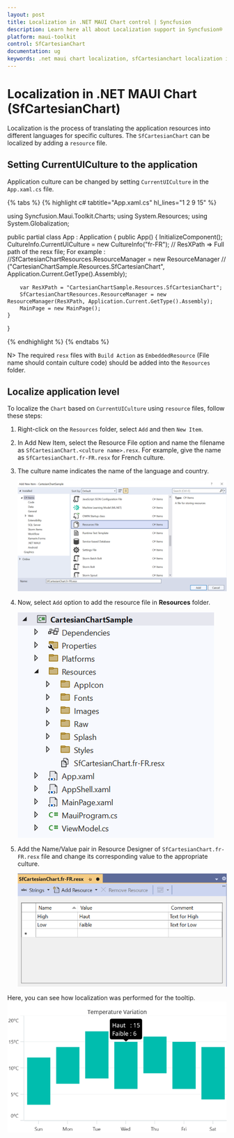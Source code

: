```yaml
---
layout: post
title: Localization in .NET MAUI Chart control | Syncfusion
description: Learn here all about Localization support in Syncfusion® .NET MAUI Chart (SfCartesianChart) control and more.
platform: maui-toolkit
control: SfCartesianChart
documentation: ug
keywords: .net maui chart localization, sfCartesianchart localization in .net maui, .net maui chart localization support, .net maui chart language settings, maui chart language support.
---
```


# Localization in .NET MAUI Chart (SfCartesianChart)

Localization is the process of translating the application resources into different languages for specific cultures. The `SfCartesianChart` can be localized by adding a `resource` file. 

## Setting CurrentUICulture to the application

Application culture can be changed by setting `CurrentUICulture` in the `App.xaml.cs` file.

{% tabs %}
{% highlight c# tabtitle="App.xaml.cs" hl_lines="1 2 9 15" %}

using Syncfusion.Maui.Toolkit.Charts;
using System.Resources;
using System.Globalization;

public partial class App : Application
{
	public App()
	{
		InitializeComponent();
		CultureInfo.CurrentUICulture = new CultureInfo("fr-FR");
		// ResXPath => Full path of the resx file; For example : 
		//SfCartesianChartResources.ResourceManager = new ResourceManager
		// ("CartesianChartSample.Resources.SfCartesianChart", Application.Current.GetType().Assembly);
        
		var ResXPath = "CartesianChartSample.Resources.SfCartesianChart";
		SfCartesianChartResources.ResourceManager = new ResourceManager(ResXPath, Application.Current.GetType().Assembly);
		MainPage = new MainPage();
	}
}

{% endhighlight %}
{% endtabs %}

N> The required `resx` files with `Build Action` as `EmbeddedResource` (File name should contain culture code) should be added into the `Resources` folder.

## Localize application level

To localize the `Chart` based on `CurrentUICulture` using `resource` files, follow these steps:

1. Right-click on the `Resources` folder, select `Add` and then `New Item`.

2. In Add New Item, select the Resource File option and name the filename as `SfCartesianChart.<culture name>.resx`. For example, give the name as `SfCartesianChart.fr-FR.resx` for French culture.

3. The culture name indicates the name of the language and country.

   ![shows-the-name-of-resource-file-to-be-added-for-maui-chart](Localization_images/name_of_resource_file.png)

4. Now, select `Add` option to add the resource file in **Resources** folder.

   ![shows-the-added-resource-file-for-french-language-in-maui-chart](Localization_images/shows-the-added-resource-file-for-french-language-in-maui-chart.png)

5. Add the Name/Value pair in Resource Designer of `SfCartesianChart.fr-FR.resx` file and change its corresponding value to the appropriate culture.

   ![shows-the-added-resource-file-name-value-pair-in-the-resource-designer-in-maui-chart](Localization_images/shows-the-added-resource-file-name-value-pair-in-the-resource-designer-in-maui-chart.png)

Here, you can see how localization was performed for the tooltip.
   ![example-for-localization](Localization_images/example_for_localization.png)